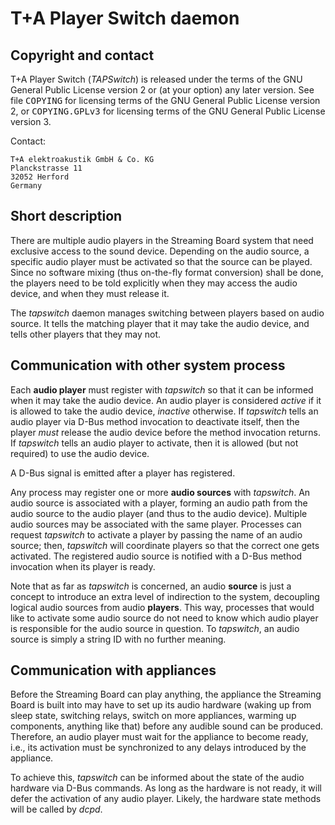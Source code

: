# T+A Player Switch daemon

## Copyright and contact

T+A Player Switch (_TAPSwitch_) is released under the terms of the GNU
General Public License version 2 or (at your option) any later version.
See file <tt>COPYING</tt> for licensing terms of the GNU General Public
License version 2, or <tt>COPYING.GPLv3</tt> for licensing terms of the
GNU General Public License version 3.

Contact:

    T+A elektroakustik GmbH & Co. KG
    Planckstrasse 11
    32052 Herford
    Germany

## Short description

There are multiple audio players in the Streaming Board system that need
exclusive access to the sound device. Depending on the audio source, a specific
audio player must be activated so that the source can be played. Since no
software mixing (thus on-the-fly format conversion) shall be done, the players
need to be told explicitly when they may access the audio device, and when
they must release it.

The _tapswitch_ daemon manages switching between players based on audio source.
It tells the matching player that it may take the audio device, and tells other
players that they may not.

## Communication with other system process

Each **audio player** must register with _tapswitch_ so that it can be informed
when it may take the audio device. An audio player is considered _active_ if it
is allowed to take the audio device, _inactive_ otherwise. If _tapswitch_ tells
an audio player via D-Bus method invocation to deactivate itself, then the
player _must_ release the audio device before the method invocation returns. If
_tapswitch_ tells an audio player to activate, then it is allowed (but not
required) to use the audio device.

A D-Bus signal is emitted after a player has registered.

Any process may register one or more **audio sources** with _tapswitch_. An
audio source is associated with a player, forming an audio path from the
audio source to the audio player (and thus to the audio device).
Multiple audio sources may be associated with the same player.
Processes can request _tapswitch_ to activate a player by passing the name of
an audio source; then, _tapswitch_ will coordinate players so that the correct
one gets activated. The registered audio source is notified with a D-Bus method
invocation when its player is ready.

Note that as far as _tapswitch_ is concerned, an audio **source** is just a
concept to introduce an extra level of indirection to the system, decoupling
logical audio sources from audio **players**. This way, processes that would
like to activate some audio source do not need to know which audio player is
responsible for the audio source in question. To _tapswitch_, an audio source
is simply a string ID with no further meaning.

## Communication with appliances

Before the Streaming Board can play anything, the appliance the Streaming Board
is built into may have to set up its audio hardware (waking up from sleep
state, switching relays, switch on more appliances, warming up components,
anything like that) before any audible sound can be produced. Therefore, an
audio player must wait for the appliance to become ready, i.e., its activation
must be synchronized to any delays introduced by the appliance.

To achieve this, _tapswitch_ can be informed about the state of the audio
hardware via D-Bus commands. As long as the hardware is not ready, it will
defer the activation of any audio player. Likely, the hardware state methods
will be called by _dcpd_.

